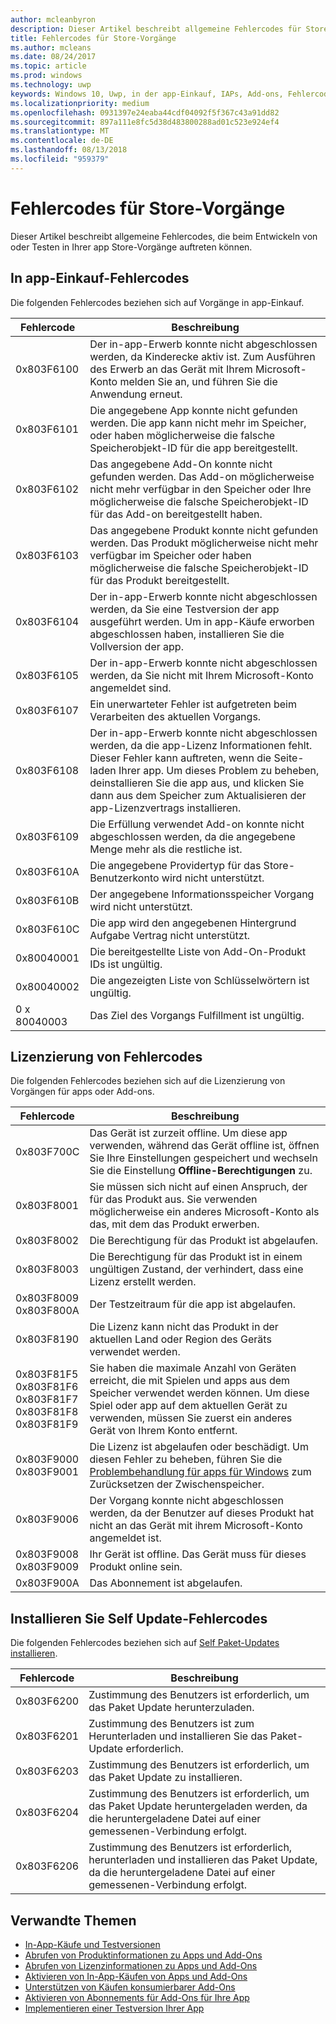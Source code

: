 ```yaml
---
author: mcleanbyron
description: Dieser Artikel beschreibt allgemeine Fehlercodes für Store Vorgänge für apps und Add-ons, einschließlich-app-Erwerb, Lizenzierung und Installieren von Self-app-Updates.
title: Fehlercodes für Store-Vorgänge
ms.author: mcleans
ms.date: 08/24/2017
ms.topic: article
ms.prod: windows
ms.technology: uwp
keywords: Windows 10, Uwp, in der app-Einkauf, IAPs, Add-ons, Fehlercodes
ms.localizationpriority: medium
ms.openlocfilehash: 0931397e24eaba44cdf04092f5f367c43a91dd82
ms.sourcegitcommit: 897a111e8fc5d38d483800288ad01c523e924ef4
ms.translationtype: MT
ms.contentlocale: de-DE
ms.lasthandoff: 08/13/2018
ms.locfileid: "959379"
---
```

# <a name="error-codes-for-store-operations"></a>Fehlercodes für Store-Vorgänge

<!-- confirm whether symbolic names are defined for app developers, or do they just handle direct error code values -->

Dieser Artikel beschreibt allgemeine Fehlercodes, die beim Entwickeln von oder Testen in Ihrer app Store-Vorgänge auftreten können.

## <a name="in-app-purchase-error-codes"></a>In app-Einkauf-Fehlercodes

Die folgenden Fehlercodes beziehen sich auf Vorgänge in app-Einkauf.

|  Fehlercode  |  Beschreibung  |
|--------------|---------------|
| 0x803F6100   | Der in-app-Erwerb konnte nicht abgeschlossen werden, da Kinderecke aktiv ist. Zum Ausführen des Erwerb an das Gerät mit Ihrem Microsoft-Konto melden Sie an, und führen Sie die Anwendung erneut.               |
| 0x803F6101   | Die angegebene App konnte nicht gefunden werden. Die app kann nicht mehr im Speicher, oder haben möglicherweise die falsche Speicherobjekt-ID für die app bereitgestellt.     |
| 0x803F6102   | Das angegebene Add-On konnte nicht gefunden werden. Das Add-on möglicherweise nicht mehr verfügbar in den Speicher oder Ihre möglicherweise die falsche Speicherobjekt-ID für das Add-on bereitgestellt haben.                                               |
| 0x803F6103   | Das angegebene Produkt konnte nicht gefunden werden. Das Produkt möglicherweise nicht mehr verfügbar im Speicher oder haben möglicherweise die falsche Speicherobjekt-ID für das Produkt bereitgestellt.                                          |
| 0x803F6104   | Der in-app-Erwerb konnte nicht abgeschlossen werden, da Sie eine Testversion der app ausgeführt werden. Um in app-Käufe erworben abgeschlossen haben, installieren Sie die Vollversion der app.               |
| 0x803F6105   | Der in-app-Erwerb konnte nicht abgeschlossen werden, da Sie nicht mit Ihrem Microsoft-Konto angemeldet sind.                                              |
| 0x803F6107   | Ein unerwarteter Fehler ist aufgetreten beim Verarbeiten des aktuellen Vorgangs.                                             |
| 0x803F6108   | Der in-app-Erwerb konnte nicht abgeschlossen werden, da die app-Lizenz Informationen fehlt. Dieser Fehler kann auftreten, wenn die Seite-laden Ihrer app. Um dieses Problem zu beheben, deinstallieren Sie die app aus, und klicken Sie dann aus dem Speicher zum Aktualisieren der app-Lizenzvertrags installieren.                                          |
| 0x803F6109   | Die Erfüllung verwendet Add-on konnte nicht abgeschlossen werden, da die angegebene Menge mehr als die restliche ist.        |
| 0x803F610A   | Die angegebene Providertyp für das Store-Benutzerkonto wird nicht unterstützt.                                            |
| 0x803F610B   | Der angegebene Informationsspeicher Vorgang wird nicht unterstützt.                                             |
| 0x803F610C   | Die app wird den angegebenen Hintergrund Aufgabe Vertrag nicht unterstützt.                                             |
| 0x80040001   | Die bereitgestellte Liste von Add-On-Produkt IDs ist ungültig.                        |
| 0x80040002   | Die angezeigten Liste von Schlüsselwörtern ist ungültig.                   |
| 0 x 80040003   | Das Ziel des Vorgangs Fulfillment ist ungültig.                       |

## <a name="licensing-error-codes"></a>Lizenzierung von Fehlercodes

Die folgenden Fehlercodes beziehen sich auf die Lizenzierung von Vorgängen für apps oder Add-ons.

|  Fehlercode  |  Beschreibung  |
|--------------|---------------|
| 0x803F700C   | Das Gerät ist zurzeit offline. Um diese app verwenden, während das Gerät offline ist, öffnen Sie Ihre Einstellungen gespeichert und wechseln Sie die Einstellung **Offline-Berechtigungen** zu.            |
| 0x803F8001   | Sie müssen sich nicht auf einen Anspruch, der für das Produkt aus. Sie verwenden möglicherweise ein anderes Microsoft-Konto als das, mit dem das Produkt erwerben.           |
| 0x803F8002   | Die Berechtigung für das Produkt ist abgelaufen.           |
| 0x803F8003   | Die Berechtigung für das Produkt ist in einem ungültigen Zustand, der verhindert, dass eine Lizenz erstellt werden.   |
| 0x803F8009<br/>0x803F800A   | Der Testzeitraum für die app ist abgelaufen.   |
| 0x803F8190   |  Die Lizenz kann nicht das Produkt in der aktuellen Land oder Region des Geräts verwendet werden.  |
| 0x803F81F5<br/>0x803F81F6<br/>0x803F81F7<br/>0x803F81F8<br/>0x803F81F9   |  Sie haben die maximale Anzahl von Geräten erreicht, die mit Spielen und apps aus dem Speicher verwendet werden können. Um diese Spiel oder app auf dem aktuellen Gerät zu verwenden, müssen Sie zuerst ein anderes Gerät von Ihrem Konto entfernt.  |
| 0x803F9000<br/>0x803F9001    |  Die Lizenz ist abgelaufen oder beschädigt. Um diesen Fehler zu beheben, führen Sie die [Problembehandlung für apps für Windows](https://support.microsoft.com/help/4027498/windows-run-the-troubleshooter-for-windows-apps) zum Zurücksetzen der Zwischenspeicher.     |
| 0x803F9006    |  Der Vorgang konnte nicht abgeschlossen werden, da der Benutzer auf dieses Produkt hat nicht an das Gerät mit ihrem Microsoft-Konto angemeldet ist.            |
| 0x803F9008<br/>0x803F9009    |  Ihr Gerät ist offline. Das Gerät muss für dieses Produkt online sein.            |
| 0x803F900A    |  Das Abonnement ist abgelaufen.            |


## <a name="self-install-update-error-codes"></a>Installieren Sie Self Update-Fehlercodes

Die folgenden Fehlercodes beziehen sich auf [Self Paket-Updates installieren](../packaging/self-install-package-updates.md).

|  Fehlercode  |  Beschreibung  |
|--------------|---------------|
| 0x803F6200   | Zustimmung des Benutzers ist erforderlich, um das Paket Update herunterzuladen.               |
| 0x803F6201   | Zustimmung des Benutzers ist zum Herunterladen und installieren Sie das Paket-Update erforderlich.                                                  |
| 0x803F6203   | Zustimmung des Benutzers ist erforderlich, um das Paket Update zu installieren.                                         |
| 0x803F6204   | Zustimmung des Benutzers ist erforderlich, um das Paket Update heruntergeladen werden, da die heruntergeladene Datei auf einer gemessenen-Verbindung erfolgt.                                             |
| 0x803F6206   | Zustimmung des Benutzers ist erforderlich, herunterladen und installieren das Paket Update, da die heruntergeladene Datei auf einer gemessenen-Verbindung erfolgt.     |


## <a name="related-topics"></a>Verwandte Themen

* [In-App-Käufe und Testversionen](in-app-purchases-and-trials.md)
* [Abrufen von Produktinformationen zu Apps und Add-Ons](get-product-info-for-apps-and-add-ons.md)
* [Abrufen von Lizenzinformationen zu Apps und Add-Ons](get-license-info-for-apps-and-add-ons.md)
* [Aktivieren von In-App-Käufen von Apps und Add-Ons](enable-in-app-purchases-of-apps-and-add-ons.md)
* [Unterstützen von Käufen konsumierbarer Add-Ons](enable-consumable-add-on-purchases.md)
* [Aktivieren von Abonnements für Add-Ons für Ihre App](enable-subscription-add-ons-for-your-app.md)
* [Implementieren einer Testversion Ihrer App](implement-a-trial-version-of-your-app.md)
